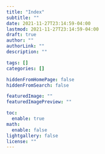 ```yaml
---
title: "Index"
subtitle: ""
date: 2021-11-27T23:14:59-04:00
lastmod: 2021-11-27T23:14:59-04:00
draft: true
author: ""
authorLink: ""
description: ""

tags: []
categories: []

hiddenFromHomePage: false
hiddenFromSearch: false

featuredImage: ""
featuredImagePreview: ""

toc:
  enable: true
math:
  enable: false
lightgallery: false
license: ""
---
```


<!--more-->
